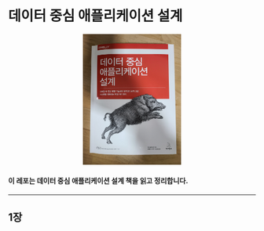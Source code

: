 # 데이터 중심 애플리케이션 설계

<p align="center">
  <img src="./images/ddia.jpg" width="200" />
</p>

#### 이 레포는 데이터 중심 애플리케이션 설계 책을 읽고 정리합니다.

---

## 1장
